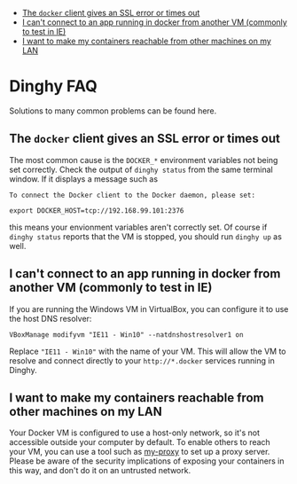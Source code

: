 <!-- START doctoc generated TOC please keep comment here to allow auto update -->
<!-- DON'T EDIT THIS SECTION, INSTEAD RE-RUN doctoc TO UPDATE -->
- [The `docker` client gives an SSL error or times out](#the-docker-client-gives-an-ssl-error-or-times-out)
- [I can't connect to an app running in docker from another VM (commonly to test in IE)](#i-cant-connect-to-an-app-running-in-docker-from-another-vm-commonly-to-test-in-ie)
- [I want to make my containers reachable from other machines on my LAN](#i-want-to-make-my-containers-reachable-from-other-machines-on-my-lan)

<!-- END doctoc generated TOC please keep comment here to allow auto update -->

# Dinghy FAQ

Solutions to many common problems can be found here.

## The `docker` client gives an SSL error or times out

The most common cause is the `DOCKER_*` environment variables not being set
correctly. Check the output of `dinghy status` from the same terminal window. If
it displays a message such as

    To connect the Docker client to the Docker daemon, please set:

    export DOCKER_HOST=tcp://192.168.99.101:2376

this means your envionment variables aren't correctly set. Of course if `dinghy
status` reports that the VM is stopped, you should run `dinghy up` as
well.

## I can't connect to an app running in docker from another VM (commonly to test in IE)

If you are running the Windows VM in VirtualBox, you can configure it to use the
host DNS resolver:

    VBoxManage modifyvm "IE11 - Win10" --natdnshostresolver1 on

Replace `"IE11 - Win10"` with the name of your VM. This will allow the VM to
resolve and connect directly to your `http://*.docker` services running in
Dinghy.

## I want to make my containers reachable from other machines on my LAN

Your Docker VM is configured to use a host-only network, so it's not accessible
outside your computer by default. To enable others to reach your VM, you can use
a tool such as [my-proxy](https://github.com/esnunes/my-proxy) to set up a proxy
server. Please be aware of the security implications of exposing your containers
in this way, and don't do it on an untrusted network.
